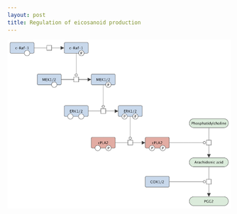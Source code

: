 ```yaml
---
layout: post
title: Regulation of eicosanoid production
---
```

<a href="/glycolysis/"><img id="logo" src="/images/figure02v03.png"/></a>
